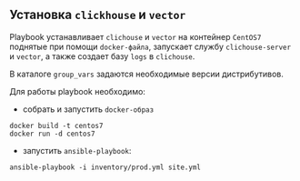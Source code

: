 ## Установка `clickhouse` и `vector`

Playbook устанавливает `clichouse` и `vector` на контейнер `CentOS7` поднятые при помощи `docker-файла`, запускает службу `clichouse-server` и `vector`, а также создает базу `logs` в `clichouse`. 

В каталоге `group_vars` задаются необходимые версии дистрибутивов.

Для работы playbook необходимо:
 - собрать и запустить `docker-образ`
```shell
docker build -t centos7
docker run -d centos7
```
 - запустить `ansible-playbook`:
```shell
ansible-playbook -i inventory/prod.yml site.yml
```
